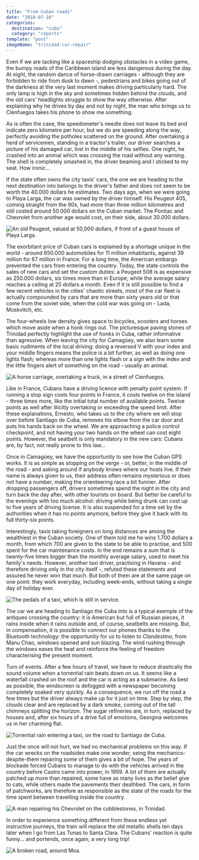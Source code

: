 ```yaml
---
title: "From Cuban roads"
date: "2018-07-16"
categories:
  destination: "cuba"
  category: "reports"
template: "post"
imageName: "trinidad-car-repair"
---
```


Even if we are tacking like a spaceship dodging obstacles in a video game, the bumpy roads of the Caribbean island are less dangerous during the day. At night, the random dance of horse-drawn carriages - although they are forbidden to ride from dusk to dawn -, pedestrians and bikes going out of the darkness at the very last moment makes driving particularly hard. The only lamp is high in the sky and sometimes hidden behind the clouds, and the old cars' headlights struggle to show the way otherwise. After explaining why he drives by day and not by night, the man who brings us to Cienfuegos takes his phone to show me something.

As is often the case, the speedometer's needle does not leave its bed and indicate zero kilometre per hour, but we do are speeding along the way, perfectly avoiding the potholes scattered on the ground. After overtaking a herd of servicemen, standing in a tractor's trailer, our driver searches a picture of his damaged car, lost in the middle of his selfies. One night, he crashed into an animal which was crossing the road without any warning. The shell is completely smashed in, the driver beaming and I sticked to my seat. How ironic...

If the state often owns the city taxis' cars, the one we are heading to the next destination into belongs to the driver's father and does not seem to be worth the 40.000 dollars he estimates. Two days ago, when we were going to Playa Larga, the car was owned by the driver himself. His Peugeot 405, coming straight from the 90s, had more than three million kilometres and still costed around 50.000 dollars on the Cuban market. The Pontiac and Chevrolet from another age would cost, on their side, about 30.000 dollars.

![An old Peugeot, valued at 50,000 dollars, if front of a guest house of Playa Larga.](../../../images/cuba/playa-larga-peugeot.jpg "An old Peugeot in the street")

The exorbitant price of Cuban cars is explained by a shortage unique in the world - around 650.000 automobiles for 11 million inhabitants, against 39 million for 67 million in France. For a long time, the American embargo prevented the cars from entering the country. Today, the state controls the sales of new cars and set the custom duties: a Peugeot 508 is as expensive as 250.000 dollars, six times more than in Europe, while the average salary reaches a ceiling at 25 dollars a month. Even if it is still possible to find a few recent vehicles in the cities' chaotic streets, most of the car fleet is actually compounded by cars that are more than sixty years old or that come from the soviet side, when the cold war was going on - Lada, Moskvitch, etc.

The four-wheels low density gives space to bicycles, scooters and horses which move aside when a honk rings out. The picturesque paving stones of Trinidad perfectly highlight the use of honks in Cuba, rather informative than agressive. When leaving the city for Camagüey, we also learn some basic rudiments of the local driving: doing a reversed V with your index and your middle fingers means the police is a bit further, as well as doing one lights flash; whereas more than one lights flash or a sign with the index and the little fingers alert of something on the road - usually an animal.

![A horse carriage, overtaking a truck, in a street of Cienfuegos.](../../../images/cuba/cienfuegos-carriage.jpg "A horse carriage")

Like in France, Cubans have a driving licence with penalty point system. If running a stop sign costs four points in France, it costs twelve on the island - three times more, like the initial total number of available points. Twelve points as well after illicitly overtaking or exceeding the speed limit. After these explanations, Ernesto, who takes us to the city where we will stop over before Santiago de Cuba, removes his elbow from the car door and puts his hands back on the wheel. We are approaching a police control checkpoint, and not having your two hands on the wheel can cost eight points. However, the seatbelt is only mandatory in the new cars: Cubans are, by fact, not really prone to this law...

Once in Camagüey, we have the opportunity to see how the Cuban GPS works. It is as simple as stopping on the verge - or, better, in the middle of the road - and asking around if anybody knows where our hosts live. If their name is always given to us, their address often remains mysterious or does not have a number, making the orienteering race a bit funnier. After dropping passengers off, drivers sometimes spend the night in the city and turn back the day after, with other tourists on board. But better be careful to the evenings with too much alcohol: driving while being drunk can cost up to five years of driving license. It is also suspended for a time set by the authorities when it has no points anymore, before they give it back with its full thirty-six points.

Interestingly, taxis taking foreigners on long distances are among the wealthiest in the Cuban society. One of them told me he wins 1.700 dollars a month, from which 700 are given to the state to be able to practise, and 500 spent for the car maintenance costs. In the end remains a sum that is twenty-five times bigger than the monthly average salary, used to meet his family's needs. However, another taxi driver, practising in Havana - and therefore driving only in the city itself -, refuted these statements and assured he never won that much. But both of them are at the same page on one point: they work everyday, including week-ends, without taking a single day of holiday ever.

![The pedals of a taxi, which is still in service.](../../../images/cuba/taxi-pedals.jpg "Taxi pedals")

The car we are heading to Santiago the Cuba into is a typical exemple of the antiques crossing the country: it is American but full of Russian pieces, it rains inside when it rains outside and, of course, seatbelts are missing. But, in compensation, it is possible to connect our phones thanks to the Bluetooth technology: the opportunity for us to listen to _Clandestino_, from Manu Chao, windows opened and sun blazing. The wind rushing through the windows eases the heat and reinforce the feeling of freedom characterising the present moment.

Turn of events. After a few hours of travel, we have to reduce drastically the sound volume when a torrential rain beats down on us. It seems like a waterfall crashed on the roof and the car is acting as a submarine. As best as possible, the windscreen is defogged with a newspaper becoming completely soaked very quickly. As a consequence, we run off the road a few times but the driver always make up for it just on time. Step by step, the clouds clear and are replaced by a dark smoke, coming out of the tall chimneys splitting the horizon. The sugar refineries are, in turn, replaced by houses and, after six hours of a drive full of emotions, Georgina welcomes us in her charming flat.

![Torrential rain entering a taxi, on the road to Santiago de Cuba.](../../../images/cuba/road-to-santiago-taxi.jpg "Rain inside a taxi")

Just the once will not hurt, we had no mechanical problems on this way. If the car wrecks on the roadsides make one wonder, seing the mechanics-despite-them repairing some of them gives a bit of hope. The years of blockade forced Cubans to manage to do with the vehicles arrived in the country before Castro came into power, in 1959. A lot of them are actually patched up more than repaired, some have as many lives as the belief give to cats, while others made the pavements their deathbed. The cars, in form of patchworks, are therefore as responsible as the state of the roads for the time spent between travelling inside the country.

![A man repairing his Chevrolet on the cobblestones, in Trinidad.](../../../images/cuba/trinidad-car-repair.jpg "A man repairing his car")

In order to experience something different from these endless yet instructive journeys, the train will replace the old metallic shells ten days later when I go from Las Tunas to Santa Clara. The Cubans' reaction is quite funny... and portends, once again, a very long trip!

![A broken road, around Moa.](../../../images/cuba/moa-road.jpg "A broken road")

